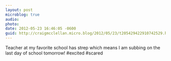 ```yaml
---
layout: post
microblog: true
audio: 
photo: 
date: 2012-05-23 16:46:05 -0600
guid: http://craigmcclellan.micro.blog/2012/05/23/t205429422910742529.html
---
```

Teacher at my favorite school has strep which means I am subbing on the last day of school tomorrow! #excited #scared
